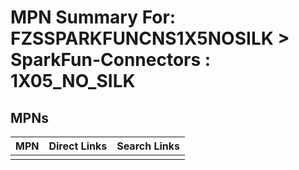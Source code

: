 



# MPN Summary For: FZSSPARKFUNCNS1X5NOSILK > SparkFun-Connectors : 1X05_NO_SILK

## MPNs
  

|MPN|Direct Links|Search Links|
| :--- | :--- | :--- |
||||
